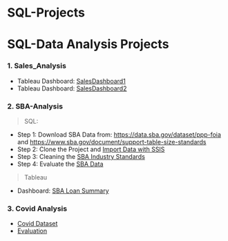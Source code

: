 # SQL-Projects

# **SQL-Data Analysis Projects**

### 1. Sales_Analysis 
- Tableau Dashboard: [SalesDashboard1](https://public.tableau.com/app/profile/muhammad.arsalan4012/viz/Sales_Dashboard_1_16618905418600/SalesDashboard1)
- Tableau Dashboard: [SalesDashboard2](https://public.tableau.com/app/profile/muhammad.arsalan4012/viz/Sales_Dashboard_2_16618905926410/SalesDashboard2)


### 2. SBA-Analysis 
> SQL:
- Step 1: Download SBA Data from: https://data.sba.gov/dataset/ppp-foia and https://www.sba.gov/document/support-table-size-standards 
- Step 2: Clone the Project and [Import Data with SSIS](https://github.com/arsalanshakeel/SQL-Projects/tree/main/SBA_Analysis/Import%20Data%20with%20SSIS)
- Step 3: Cleaning the [SBA Industry Standards](https://github.com/arsalanshakeel/SQL-Projects/blob/main/SBA_Analysis/SQL/NAICS_Cleaing.sql)
- Step 4: Evaluate the [SBA Data](https://github.com/arsalanshakeel/SQL-Projects/blob/main/SBA_Analysis/SQL/Evaluating_data.sql)

> Tableau
- Dashboard: [SBA Loan Summary](https://public.tableau.com/app/profile/muhammad.arsalan4012/viz/SBALoanSummary/SBALoanSummary) 

### 3. Covid Analysis
- [Covid Dataset](https://ourworldindata.org/covid-deaths)
- [Evaluation](https://github.com/arsalanshakeel/SQL-Projects/blob/main/Covid_Analysis/covid_analysis.sql)
